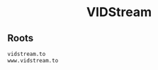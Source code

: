 


<h1 align="center">VIDStream</h1>  


## Roots


```html
vidstream.to
www.vidstream.to
```  

<br>
